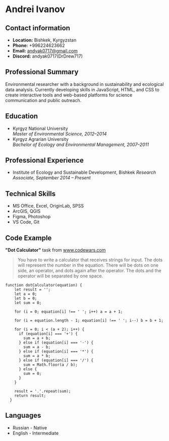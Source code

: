 # Andrei Ivanov

## Contact information
* **Location:** Bishkek, Kyrgyzstan
* **Phone:** +996224623662
* **Email:** andyak0717@gmail.com
* **Discord:** andyak0717(DrDrew717)

## Professional Summary
Environmental researcher with a background in sustainability and ecological data analysis. Currently developing skills in JavaScript, HTML, and CSS to create interactive tools and web-based platforms for science communication and public outreach.

## Education
* Kyrgyz National University<br>
*Master of Environmental Science, 2012–2014*<br>
* Kyrgyz Agrarian University<br>
*Bachelor of Ecology and Environmental Management, 2007–2011*<br>

## Professional Experience
* Institute of Ecology and Sustainable Development, Bishkek
*Research Associate, September 2014 – Present*

## Technical Skills
* MS Office, Excel, OriginLab, SPSS
* ArcGIS, QGIS
* Figma, Photoshop
* VS Code, Git

## Code Example
**"Dot Calculator"** task from www.codewars.com
> You have to write a calculator that receives strings for input. The dots will represent the number in the equation. There will be dots on one side, an operator, and dots again after the operator. The dots and the operator will be separated by one space.
```
function dotCalculator(equation) {
    let result = '';
    let a = 0;
    let b = 0;
    let sum = 0;

    for (i = 0; equation[i] !== ' '; i++) a = a + 1;
  
    for (i = equation.length - 1; equation[i] !== ' '; i--) b = b + 1;

    for (i = 0; i < (a + 2); i++) {
      if (equation[i] === '+') {
        sum = a + b;
      } else if (equation[i] === '-') {
        sum = a - b;
      } else if (equation[i] === '*') {
        sum = a * b;
      } else if (equation[i] === '/') {
        sum = Math.floor(a / b);
      } else {
        sum = 0;
      }
    }

    result = '.'.repeat(sum);   
    return result;
  }
```

## Languages
* Russian - Native
* English - Intermediate

